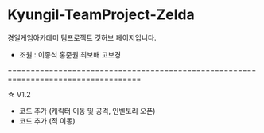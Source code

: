 # Kyungil-TeamProject-Zelda

경일게임아카데미 팀프로젝트 깃허브 페이지입니다.

* 조원 : 이종석 홍준원 최보배 고보경

===================================================================================

☆ V1.2

* 코드 추가 (캐릭터 이동 및 공격, 인벤토리 오픈)
* 코드 추가 (적 이동)
